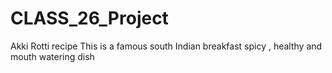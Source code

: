 # CLASS_26_Project
Akki Rotti recipe
This is a famous south Indian breakfast 
spicy , healthy and mouth watering dish